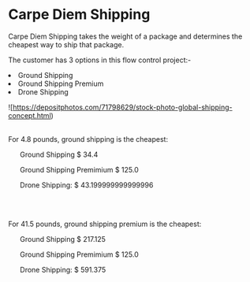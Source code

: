 <h1>Carpe Diem Shipping</h1>
<p>Carpe Diem Shipping takes the weight of a package and determines the cheapest way to ship that package.</p>
<p> The customer has 3 options in this flow control project:-
<li>Ground Shipping</li>
<li> Ground Shipping Premium</li>
<li>Drone Shipping</li>

<img>![https://depositphotos.com/71798629/stock-photo-global-shipping-concept.html)<img/>
<br>
<br>
<p>For 4.8 pounds, ground shipping is the cheapest:</p>

<ul>Ground Shipping $ 34.4</ul>
<ul>Ground Shipping Premimium $ 125.0</ul>
<ul>Drone Shipping: $ 43.199999999999996</ul>
<br>
<br>
<p>For 41.5 pounds, ground shipping premium is the cheapest:</p>

<ul>Ground Shipping $ 217.125</ul>
<ul>Ground Shipping Premimium $ 125.0</ul>
<ul>Drone Shipping: $ 591.375</ul>

